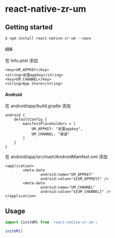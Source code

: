 
# react-native-zr-um

## Getting started

`$ npm install react-native-zr-um --save`


#### iOS
在 Info.plist 添加

```
<key>UM_APPKEY</key>
<string>友盟appkey</string>
<key>UM_CHANNEL</key>
<string>App Store</string>
```

#### Android

在 android/app/build.gradle 添加

```
android {
	defaultConfig {
		manifestPlaceholders = [
            UM_APPKEY: "友盟appkey",
            UM_CHANNEL: "渠道"
        ]
	}
}

```

在 android/app/src/main/AndroidManifest.xml 添加

```
<application>
    	<meta-data
                android:name="UM_APPKEY"
                android:value="${UM_APPKEY}" />
        <meta-data
                android:name="UM_CHANNEL"
                android:value="${UM_CHANNEL}" />
</application>

```



## Usage
```javascript
import {initUM} from 'react-native-zr-um';

initUM()

```
  